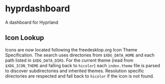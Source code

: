 # hyprdashboard
A dashboard for Hyprland

## Icon Lookup

Icons are now located following the freedesktop.org Icon Theme Specification. The search uses directories from `$XDG_DATA_HOME` and each path listed in `$XDG_DATA_DIRS`. For the current theme (read from `$XDG_ICON_THEME` and falling back to `hicolor`) each `index.theme` file is parsed to discover subdirectories and inherited themes. Resolution specific directories are respected and fall back to `hicolor` if the icon is not found.
